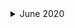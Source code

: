 <details> <summary> June 2020 </summary>

- [Sprint 24 - 06/17- 06/30](https://github.com/department-of-veterans-affairs/va.gov-team/blob/master/products/health-care/questionnaire/meeting-notes/retrospective/sprint-24.md)
- [Sprint 23 06/03/20 - 06/16/20](https://github.com/department-of-veterans-affairs/va.gov-team/blob/master/products/health-care/questionnaire/meeting-notes/retrospective/sprint23.md)
</details>
